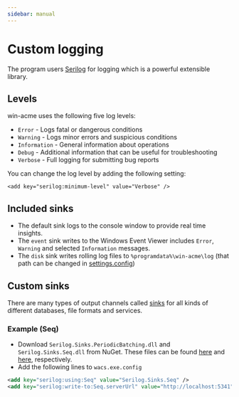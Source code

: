 ```yaml
---
sidebar: manual
---
```


# Custom logging
The program users [Serilog](https://serilog.net/) for logging which is a powerful extensible library.

## Levels
win-acme uses the following five log levels:

- `Error` - Logs fatal or dangerous conditions
- `Warning` - Logs minor errors and suspicious conditions
- `Information` - General information about operations
- `Debug` - Additional information that can be useful for troubleshooting
- `Verbose` - Full logging for submitting bug reports

You can change the log level by adding the following setting:

`<add key="serilog:minimum-level" value="Verbose" />`

## Included sinks
- The default sink logs to the console window to provide real time insights.
- The `event` sink writes to the Windows Event Viewer includes `Error`, `Warning` and selected `Information` messages.
- The `disk` sink writes rolling log files to `%programdata%\win-acme\log` 
  (that path can be changed in [settings.config](/win-acme/reference/settings))

## Custom sinks
There are many types of output channels called [sinks](https://github.com/serilog/serilog/wiki/Provided-Sinks) for all
kinds of different databases, file formats and services.

### Example (Seq)

- Download `Serilog.Sinks.PeriodicBatching.dll` and `Serilog.Sinks.Seq.dll` from NuGet. These files can be found 
[here](https://www.nuget.org/packages/Serilog.Sinks.PeriodicBatching) and 
[here](https://www.nuget.org/packages/Serilog.Sinks.Seq), respectively.
- Add the following lines to `wacs.exe.config`

```XML
<add key="serilog:using:Seq" value="Serilog.Sinks.Seq" />
<add key="serilog:write-to:Seq.serverUrl" value="http://localhost:5341" />
````